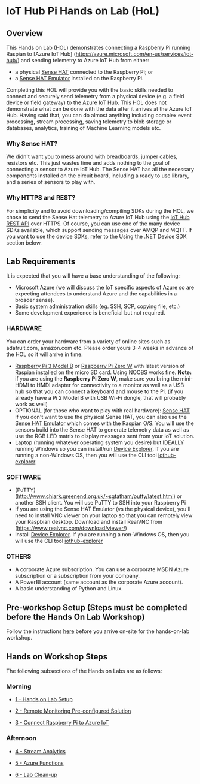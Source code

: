 # IoT Hub Pi Hands on Lab (HoL)

## Overview
This Hands on Lab (HOL) demonstrates connecting a Raspberry Pi running Raspian to [Azure IoT Hub] (https://azure.microsoft.com/en-us/services/iot-hub/) and sending telemetry to Azure IoT Hub from either:
- a physical [Sense HAT](https://www.raspberrypi.org/products/sense-hat/) connected to the Raspberry Pi; or
- a [Sense HAT Emulator](https://www.raspberrypi.org/blog/sense-hat-emulator/) installed on the Raspberry Pi.

Completing this HOL will provide you with the basic skills needed to connect and securely send telemetry from a physical device (e.g. a field device or field gateway) to the Azure IoT Hub. This HOL does not demonstrate what can be done with the data after it arrives at the Azure IoT Hub. Having said that, you can do almost anything including complex event processing, stream processing, saving telemetry to blob storage or databases, analytics, training of Machine Learning models etc.

### Why Sense HAT?
We didn't want you to mess around with breadboards, jumper cables, resistors etc. This just wastes time and adds nothing to the goal of connecting a sensor to Azure IoT Hub. The Sense HAT has all the necessary components installed on the circuit board, including a ready to use library, and a series of sensors to play with.

### Why HTTPS and REST?
For simplicity and to avoid downloading/compiling SDKs during the HOL, we chose to send the Sense Hat telemetry to Azure IoT Hub using the [IoT Hub REST API](https://docs.microsoft.com/en-us/rest/api/iothub/) over HTTPS. Of course, you can use one of the many device SDKs available, which support sending messages over AMQP and MQTT. If you want to use the device SDKs, refer to the Using the .NET Device SDK section below.

## Lab Requirements

It is expected that you will have a base understanding of the following:
- Microsoft Azure (we will discuss the IoT specific aspects of Azure so are expecting attendees to understand Azure and the capabilities in a broader sense).
- Basic system administration skills (eg. SSH, SCP, copying file, etc.)
- Some development experience is beneficial but not required.

### HARDWARE 
You can order your hardware from a variety of online sites such as adafruit.com, amazon.com etc. Please order yours 3-4 weeks in advance of the HOL so it will arrive in time.
- [Raspberry Pi 3 Model B](https://www.raspberrypi.org/products/raspberry-pi-3-model-b/) or [Raspberry Pi Zero W](https://www.raspberrypi.org/products/raspberry-pi-zero-w/) with latest version of Raspian installed on the micro SD card. Using [NOOBS](https://www.raspberrypi.org/downloads/noobs/) works fine.  **Note:** if you are using the **Raspberry Pi Zero W**, make sure you bring the mini-HDMI to HMDI adapter for connectivity to a monitor as well as a USB hub so that you can connect a keyboard and mouse to the Pi. (if you already have a Pi 2 Model B with USB Wi-Fi dongle, that will probably work as well)
- OPTIONAL (for those who want to play with real hardware): [Sense HAT](https://www.raspberrypi.org/products/sense-hat/)
  If you don't want to use the physical Sense HAT, you can also use the [Sense HAT Emulator](https://www.raspberrypi.org/blog/sense-hat-emulator/) which comes with the Raspian O/S. You will use the sensors build into the Sense HAT to generate telemetry data as well as use the RGB LED matrix to display messages sent from your IoT solution. 
- Laptop (running whatever operating system you desire) but IDEALLY running Windows so you can install/run [Device Explorer](https://github.com/Azure/azure-iot-sdk-csharp/releases/download/2017-8-10/SetupDeviceExplorer.msi). If you are running a non-Windows OS, then you will use the CLI tool [iothub-explorer](https://github.com/azure/iothub-explorer)

### SOFTWARE
- [PuTTY] (http://www.chiark.greenend.org.uk/~sgtatham/putty/latest.html) or another SSH client. You will use PuTTY to SSH into your Raspberry Pi
- If you are using the Sense HAT Emulator (vs the physical device), you'll need to install VNC viewer on your laptop so that you can remotely view your Raspbian desktop. Download and install RealVNC from (https://www.realvnc.com/download/viewer/)
- Install [Device Explorer](https://github.com/Azure/azure-iot-sdk-csharp/tree/master/tools/DeviceExplorer). If you are running a non-Windows OS, then you will use the CLI tool [iothub-explorer](https://github.com/azure/iothub-explorer)

### OTHERS 
- A corporate Azure subscription. You can use a corporate MSDN Azure subscription or a subscription from your company. 
- A PowerBI account (same account as the corporate Azure account).
- A basic understanding of Python and Linux.

## Pre-workshop Setup (Steps must be completed before the Hands On Lab Workshop)

Follow the instructions [here](/Prep) before you arrive on-site for the hands-on-lab workshop. 


## Hands on Workshop Steps

The following subsections of the Hands on Labs are as follows: 

### Morning

 * [1 - Hands on Lab Setup](/HOL/IOTHubPiHackathon/1)

 * [2 - Remote Monitoring Pre-configured Solution](/HOL/IOTHubPiHackathon/2)<br>

 * [3 - Connect Raspberry Pi to Azure IoT](/HOL/IOTHubPiHackathon/3)

### Afternoon

 * [4 - Stream Analytics](/HOL/IOTHubPiHackathon/StreamAnalytics)

 * [5 - Azure Functions](/HOL/IOTHubPiHackathon/AzureFunction)
 
 * [6 - Lab Clean-up](/HOL/IOTHubPiHackathon/Cleanup)

